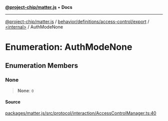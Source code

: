 [**@project-chip/matter.js**](../../../../../../README.md) • **Docs**

***

[@project-chip/matter.js](../../../../../../modules.md) / [behavior/definitions/access-control/export](../../README.md) / [\<internal\>](../README.md) / AuthModeNone

# Enumeration: AuthModeNone

## Enumeration Members

### None

> **None**: `0`

#### Source

[packages/matter.js/src/protocol/interaction/AccessControlManager.ts:40](https://github.com/project-chip/matter.js/blob/7a8cbb56b87d4ccf34bec5a9a95ab40a1711324f/packages/matter.js/src/protocol/interaction/AccessControlManager.ts#L40)
